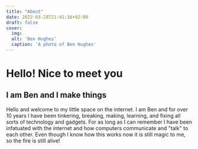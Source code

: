 ```yaml
---
title: "About"
date: 2022-03-28T21:41:16+02:00
draft: false
cover:
  img:
  alt: 'Ben Hughes'
  caption: 'A photo of Ben Hughes'
---
```


# Hello! Nice to meet you
## I am Ben and I make things

Hello and welcome to my little space on the internet. I am Ben and for over 10 years I have been tinkering, breaking, making, learning, and fixing all sorts of technology and gadgets. For as long as I can remember I have been infatuated with the internet and how computers communicate and "talk" to each other. Even though I know how this works now it is still magic to me, so the fire is still alive!


